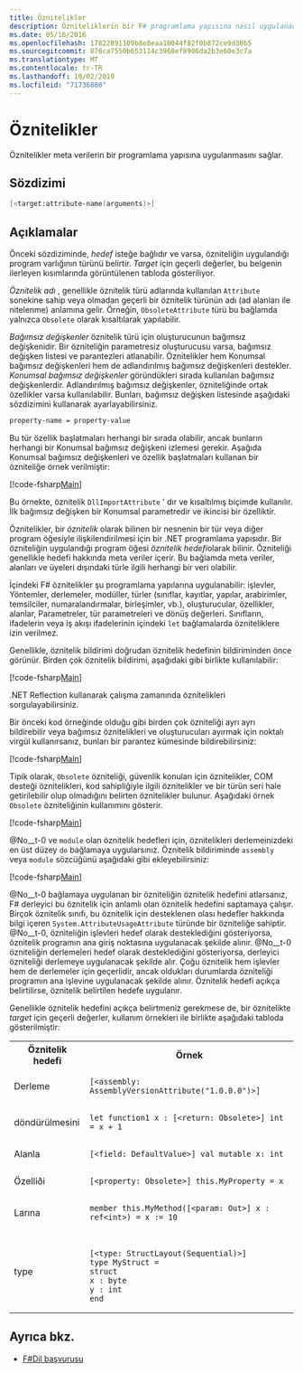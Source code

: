 ```yaml
---
title: Öznitelikler
description: Özniteliklerin bir F# programlama yapısına nasıl uygulanacağını nasıl etkinleştirebileceğinizi öğrenin.
ms.date: 05/16/2016
ms.openlocfilehash: 17822891109b8e8eaa10044f82f0b872ce9d30b5
ms.sourcegitcommit: 878ca7550b653114c3968ef8906da2b3e60e3c7a
ms.translationtype: MT
ms.contentlocale: tr-TR
ms.lasthandoff: 10/02/2019
ms.locfileid: "71736808"
---
```

# <a name="attributes"></a>Öznitelikler

Öznitelikler meta verilerin bir programlama yapısına uygulanmasını sağlar.

## <a name="syntax"></a>Sözdizimi

```fsharp
[<target:attribute-name(arguments)>]
```

## <a name="remarks"></a>Açıklamalar

Önceki sözdiziminde, *hedef* isteğe bağlıdır ve varsa, özniteliğin uygulandığı program varlığının türünü belirtir. *Target* için geçerli değerler, bu belgenin ilerleyen kısımlarında görüntülenen tabloda gösteriliyor.

*Öznitelik adı* , genellikle öznitelik türü adlarında kullanılan `Attribute` sonekine sahip veya olmadan geçerli bir öznitelik türünün adı (ad alanları ile nitelenme) anlamına gelir. Örneğin, `ObsoleteAttribute` türü bu bağlamda yalnızca `Obsolete` olarak kısaltılarak yapılabilir.

*Bağımsız değişkenler* öznitelik türü için oluşturucunun bağımsız değişkenidir. Bir özniteliğin parametresiz oluşturucusu varsa, bağımsız değişken listesi ve parantezleri atlanabilir. Öznitelikler hem Konumsal bağımsız değişkenleri hem de adlandırılmış bağımsız değişkenleri destekler. *Konumsal bağımsız değişkenler* göründükleri sırada kullanılan bağımsız değişkenlerdir. Adlandırılmış bağımsız değişkenler, özniteliğinde ortak özellikler varsa kullanılabilir. Bunları, bağımsız değişken listesinde aşağıdaki sözdizimini kullanarak ayarlayabilirsiniz.

```fsharp
property-name = property-value
```

Bu tür özellik başlatmaları herhangi bir sırada olabilir, ancak bunların herhangi bir Konumsal bağımsız değişkeni izlemesi gerekir. Aşağıda Konumsal bağımsız değişkenleri ve özellik başlatmaları kullanan bir özniteliğe örnek verilmiştir:

[!code-fsharp[Main](~/samples/snippets/fsharp/lang-ref-2/snippet6202.fs)]

Bu örnekte, öznitelik `DllImportAttribute` ' dır ve kısaltılmış biçimde kullanılır. İlk bağımsız değişken bir Konumsal parametredir ve ikincisi bir özelliktir.

Öznitelikler, bir *öznitelik* olarak bilinen bir nesnenin bir tür veya diğer program öğesiyle ilişkilendirilmesi için bir .NET programlama yapısıdır. Bir özniteliğin uygulandığı program öğesi *öznitelik hedefi*olarak bilinir. Özniteliği genellikle hedefi hakkında meta veriler içerir. Bu bağlamda meta veriler, alanları ve üyeleri dışındaki türle ilgili herhangi bir veri olabilir.

İçindeki F# öznitelikler şu programlama yapılarına uygulanabilir: işlevler, Yöntemler, derlemeler, modüller, türler (sınıflar, kayıtlar, yapılar, arabirimler, temsilciler, numaralandırmalar, birleşimler, vb.), oluşturucular, özellikler, alanlar, Parametreler, tür parametreleri ve dönüş değerleri. Sınıfların, ifadelerin veya iş akışı ifadelerinin içindeki `let` bağlamalarda özniteliklere izin verilmez.

Genellikle, öznitelik bildirimi doğrudan öznitelik hedefinin bildiriminden önce görünür. Birden çok öznitelik bildirimi, aşağıdaki gibi birlikte kullanılabilir:

[!code-fsharp[Main](~/samples/snippets/fsharp/lang-ref-2/snippet6603.fs)]

.NET Reflection kullanarak çalışma zamanında öznitelikleri sorgulayabilirsiniz.

Bir önceki kod örneğinde olduğu gibi birden çok özniteliği ayrı ayrı bildirebilir veya bağımsız öznitelikleri ve oluşturucuları ayırmak için noktalı virgül kullanırsanız, bunları bir parantez kümesinde bildirebilirsiniz:

[!code-fsharp[Main](~/samples/snippets/fsharp/lang-ref-2/snippet6604.fs)]

Tipik olarak, `Obsolete` özniteliği, güvenlik konuları için öznitelikler, COM desteği öznitelikleri, kod sahipliğiyle ilgili öznitelikler ve bir türün seri hale getirilebilir olup olmadığını belirten öznitelikler bulunur. Aşağıdaki örnek `Obsolete` özniteliğinin kullanımını gösterir.

[!code-fsharp[Main](~/samples/snippets/fsharp/lang-ref-2/snippet6605.fs)]

@No__t-0 ve `module` olan öznitelik hedefleri için, öznitelikleri derlemeinizdeki en üst düzey `do` bağlamaya uygularsınız. Öznitelik bildiriminde `assembly` veya `module` sözcüğünü aşağıdaki gibi ekleyebilirsiniz:

[!code-fsharp[Main](~/samples/snippets/fsharp/lang-ref-2/snippet6606.fs)]

@No__t-0 bağlamaya uygulanan bir özniteliğin öznitelik hedefini atlarsanız, F# derleyici bu öznitelik için anlamlı olan öznitelik hedefini saptamaya çalışır. Birçok öznitelik sınıfı, bu öznitelik için desteklenen olası hedefler hakkında bilgi içeren `System.AttributeUsageAttribute` türünde bir özniteliğe sahiptir. @No__t-0, özniteliğin işlevleri hedef olarak desteklediğini gösteriyorsa, öznitelik programın ana giriş noktasına uygulanacak şekilde alınır. @No__t-0 özniteliğin derlemeleri hedef olarak desteklediğini gösteriyorsa, derleyici özniteliği derlemeye uygulanacak şekilde alır. Çoğu öznitelik hem işlevler hem de derlemeler için geçerlidir, ancak oldukları durumlarda özniteliği programın ana işlevine uygulanacak şekilde alınır. Öznitelik hedefi açıkça belirtilirse, öznitelik belirtilen hedefe uygulanır.

Genellikle öznitelik hedefini açıkça belirtmeniz gerekmese de, bir öznitelikte *target* için geçerli değerler, kullanım örnekleri ile birlikte aşağıdaki tabloda gösterilmiştir:

<table>
  <tr>
    <th>Öznitelik hedefi</td>
    <th>Örnek</td> 
  </tr>
  <tr>
    <td>Derleme</td>
    <td><pre lang="fsharp"><code>[&lt;assembly: AssemblyVersionAttribute("1.0.0.0")&gt;]</code></pre></td> 
  </tr>
  <tr>
    <td>döndürülmesini</td>
    <td><pre lang="fsharp"><code>let function1 x : [&lt;return: Obsolete&gt;] int = x + 1</code></pre></td> 
  </tr>
  <tr>
    <td>Alanla</td>
    <td><pre lang="fsharp"><code>[&lt;field: DefaultValue&gt;] val mutable x: int</code></pre></td> 
  </tr>
  <tr>
    <td>Özelliði</td>
    <td><pre lang="fsharp"><code>[&lt;property: Obsolete&gt;] this.MyProperty = x</code></pre></td> 
  </tr>
  <tr>
    <td>Larına</td>
    <td><pre lang="fsharp"><code>member this.MyMethod([&lt;param: Out&gt;] x : ref&lt;int&gt;) = x := 10</code></pre></td> 
  </tr>
  <tr>
    <td>type</td>
    <td>
        <pre lang="fsharp"><code>
[&lt;type: StructLayout(Sequential)&gt;] 
type MyStruct = 
struct 
x : byte
y : int
end</code></pre>
    </td>
  </tr>
</table>

## <a name="see-also"></a>Ayrıca bkz.

- [F#Dil başvurusu](index.md)

